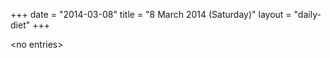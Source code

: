+++
date = "2014-03-08"
title = "8 March 2014 (Saturday)"
layout = "daily-diet"
+++


\<no entries\>
